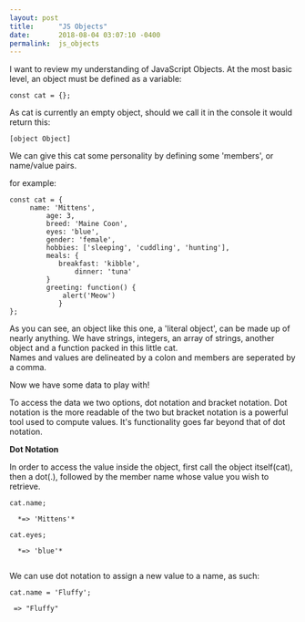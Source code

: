 ```yaml
---
layout: post
title:      "JS Objects"
date:       2018-08-04 03:07:10 -0400
permalink:  js_objects
---
```



I want to review my understanding of JavaScript Objects.  At the most basic level, an object must be defined as a variable:
```
const cat = {};
```

As cat is currently an empty object, should we call it in the console it would return this:

```
[object Object]
```

We can give this cat some personality by defining some 'members', or name/value pairs.

for example:

```
const cat = {
     name: 'Mittens',
		 age: 3,
		 breed: 'Maine Coon',
		 eyes: 'blue',
		 gender: 'female',
		 hobbies: ['sleeping', 'cuddling', 'hunting'],
		 meals: {
		    breakfast: 'kibble',
				dinner: 'tuna'
		 }
		 greeting: function() {
		     alert('Meow')
			}
};
```

As you can see, an object like this one,  a 'literal object', can be made up of nearly anything.  We have strings, integers, an array of strings, another object and a function packed in this little cat.  
Names and values are delineated by a colon and members are seperated by a comma. 


Now we have some data to play with!

To access the data we two options, dot notation and bracket notation.  Dot notation is the more readable of the two but bracket notation is a powerful tool used to compute values.  It's functionality goes far beyond that of dot notation.

**Dot Notation**

In order to access the value inside the object, first call the object itself(cat), then a dot(.), followed by the member name whose value you wish to retrieve.

```
cat.name;

  *=> 'Mittens'*
	
cat.eyes;

  *=> 'blue'*
	
```

We can use dot notation to assign a new value to a name, as such:

```
cat.name = 'Fluffy';

 => "Fluffy"
 
```



